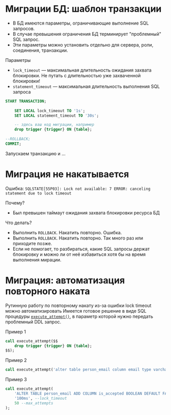 # Миграции БД: шаблон транзакции

* В БД имеются параметры, ограничивающие выполнение SQL запросов.
* В случае превышения ограничения БД терминирует "проблемный" SQL запрос.
* Эти параметры можно установить отдельно для сервера, роли, соединения, транзакции.

Параметры

* `lock_timeout` — максимальная длительность ожидания захвата блокировки. Не путать с длительностью уже захваченной блокировки!
* `statement_timeout` — максимальная длительность выполнения SQL запроса

```sql
START TRANSACTION;
 
    SET LOCAL lock_timeout TO '1s';
    SET LOCAL statement_timeout TO '30s';

    -- здесь ваш код миграции, например
    drop trigger {trigger} ON {table};
 
--ROLLBACK;
COMMIT;
```

Запускаем транзакцию и …

# Миграция не накатывается

Ошибка: `SQLSTATE[55P03]: Lock not available: 7 ERROR: canceling statement due to lock timeout`

Почему?

* Был превышен таймаут ожидания захвата блокировки ресурса БД

Что делать?

* Выполнить `ROLLBACK`. Накатить повторно. Ошибка.
* Выполнить `ROLLBACK`. Накатить повторно. Так много раз или приходите позже.
* Если не помогает, то разбираться, какие SQL запросы держат блокировку и можно ли от неё избавиться хотя бы на время выполнения мирации.


# Миграция: автоматизация повторного наката

Рутинную работу по повторному накату из-за ошибки lock timeout можно автоматизировать
Имеется готовое решение в виде SQL процедуры [`execute_attempt()`](execute_attempt.sql), в параметр которой нужно передать проблемный DDL запрос.

Пример 1
```sql
call execute_attempt($$
    drop trigger {trigger} ON {table};
$$);
```

Пример 2
```sql
call execute_attempt('alter table person_email column email type varchar(320)');
```

Пример 3
```sql
call execute_attempt(
    'ALTER TABLE person_email ADD COLUMN is_accepted BOOLEAN DEFAULT FALSE NOT NULL', --query
    '100ms', --lock_timeout
    50 --max_attempts
);
```
